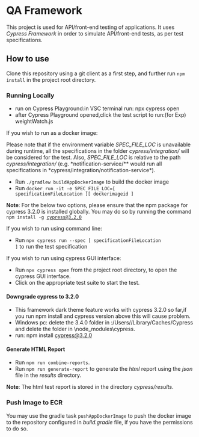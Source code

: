 # QA Framework

This project is used for API/front-end testing of applications. It uses _Cypress Framework_ in order to simulate API/front-end tests, as per test specifications.

## How to use

Clone this repository using a git client as a first step, and further run <code>npm install</code> in the project root directory.

### Running Locally

- run on Cypress Playground:in VSC terminal run: npx cypress open
- after Cypress Playground opened,click the test script to run:(for Exp) weightWatch.js

If you wish to run as a docker image:

Please note that if the environment variable _SPEC_FILE_LOC_ is unavailable during runtime, all the specifications in the folder _cypress/integration/_ will be considered for the test. Also, _SPEC_FILE_LOC_ is relative to the path _cypress/integration/_ (e.g. \*notification-service/\** would run all specifications in *cypress/integration/notification-service\*).

- Run <code>./gradlew buildAppDockerImage</code> to build the docker image
- Run <code>docker run -it -e SPEC_FILE_LOC=[ specificationFileLocation ][ dockerimageid ]</code>

**Note**: For the below two options, please ensure that the npm package for cypress 3.2.0 is installed globally. You may do so by running the command <code>npm install -g cypress@3.2.0</code>

If you wish to run using command line:

- Run <code>npx cypress run --spec [ specificationFileLocation ]</code> to run the test specification

If you wish to run using cypress GUI interface:

- Run <code>npx cypress open</code> from the project root directory, to open the cypress GUI interface.
- Click on the appropriate test suite to start the test.

#### Downgrade cypress to 3.2.0

- This framework dark theme feature works with cypress 3.2.0 so far,if you run npm install and cypress version above this will cause problem.
- Windows pc: delete the 3.4.0 folder in :/Users/<username>/Library/Caches/Cypress and delete the folder in </project>\node_modules\cypress.
- run: npm install cypress@3.2.0

#### Generate HTML Report

- Run <code>npm run combine-reports</code>.
- Run <code>npm run generate-report</code> to generate the _html_ report using the _json_ file in the _results_ directory.

**Note**: The html test report is stored in the directory _cypress/results_.

### Push Image to ECR

You may use the gradle task <code>pushAppDockerImage</code> to push the docker image to the repository configured in _build.gradle_ file, if you have the permissions to do so.
